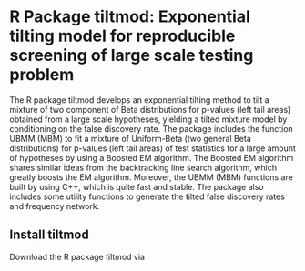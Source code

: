 # R Package tiltmod: Exponential tilting model for reproducible screening of large scale testing problem

The R package tiltmod develops an exponential tilting method to tilt a mixture of two component of Beta distributions for p-values (left tail areas) obtained from a large scale hypotheses, yielding a tilted mixture model by conditioning on the false discovery rate. The package includes the function UBMM (MBM) to fit a mixture of Uniform-Beta (two general Beta distributions) for p-values (left tail areas) of test statistics for a large amount of hypotheses by using a Boosted EM algorithm. The Boosted EM algorithm shares similar ideas from the backtracking line search algorithm, which greatly boosts the EM algorithm. Moreover, the UBMM (MBM) functions are built by using C++, which is quite fast and stable. The package also includes some utility functions to generate the tilted false discovery rates and frequency network. 

## Install tiltmod
Download the R package tiltmod via 
